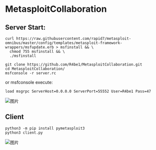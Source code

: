 # MetasploitCollaboration

## Server Start:
```
curl https://raw.githubusercontent.com/rapid7/metasploit-omnibus/master/config/templates/metasploit-framework-wrappers/msfupdate.erb > msfinstall && \
  chmod 755 msfinstall && \
  ./msfinstall

git clone https://github.com/R4be1/MetasploitCollaboration.git
cd MetasploitCollaboration/
msfconsole -r server.rc
```
or msfconsole execute:
```
load msgrpc ServerHost=0.0.0.0 ServerPort=55552 User=R4be1 Pass=47
```
![图片](https://github.com/R4be1/MetasploitCollaboration/assets/110738599/591a96e8-fbb0-4720-8b31-4cdfad2ea824)

## Client
```
python3 -m pip install pymetasploit3
python3 client.py
```
![图片](https://github.com/R4be1/MetasploitCollaboration/assets/110738599/aa04923c-eea7-4681-b03f-7c34b120137e)
